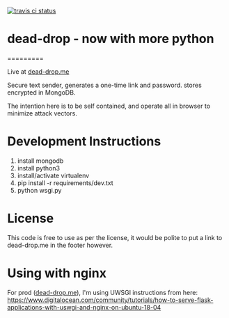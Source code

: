 [![travis ci status](https://travis-ci.org/hymnis/dead-drop-python.svg?branch=master)](https://travis-ci.org/hymnis/dead-drop-python)

# dead-drop - now with more python
=========

Live at [dead-drop.me](https://dead-drop.me)

Secure text sender, generates a one-time link and password. stores encrypted in MongoDB.

The intention here is to be self contained, and operate all in browser to minimize attack vectors.


# Development Instructions

1. install mongodb
2. install python3
3. install/activate virtualenv
4. pip install -r requirements/dev.txt
5. python wsgi.py


# License

This code is free to use as per the license, it would be polite to put a link to dead-drop.me in the footer however.

# Using with nginx

For prod ([dead-drop.me](https://dead-drop.me)), I'm using UWSGI instructions from here:
https://www.digitalocean.com/community/tutorials/how-to-serve-flask-applications-with-uswgi-and-nginx-on-ubuntu-18-04

